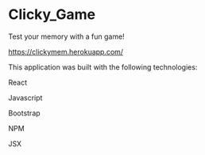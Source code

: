 # Clicky_Game

Test your memory with a fun game!

https://clickymem.herokuapp.com/

This application was built with the following technologies:


React

Javascript

Bootstrap

NPM

JSX
